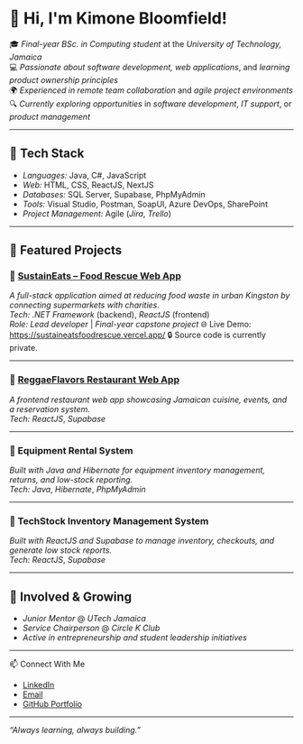 # 👋 Hi, I'm Kimone Bloomfield!

🎓 *Final-year BSc. in Computing student* at the *University of Technology, Jamaica*  
💻 *Passionate about software development, web applications*, and *learning product ownership principles*  
🌍 *Experienced in remote team collaboration* and *agile project environments*  
🔍 *Currently exploring opportunities* in *software development*, *IT support*, or *product management*

---

## 🔧 Tech Stack

- *Languages:* Java, C#, JavaScript  
- *Web:* HTML, CSS, ReactJS, NextJS  
- *Databases:* SQL Server, Supabase, PhpMyAdmin  
- *Tools:* Visual Studio, Postman, SoapUI, Azure DevOps, SharePoint  
- *Project Management:* Agile (*Jira*, *Trello*)

---

## 🚀 Featured Projects

### 🌱 [SustainEats – Food Rescue Web App](#)
*A full-stack application aimed at reducing food waste in urban Kingston by connecting supermarkets with charities.*  
*Tech:* *.NET Framework* (backend), *ReactJS* (frontend)  
*Role:* *Lead developer* | *Final-year capstone project*
🌐 Live Demo: https://sustaineatsfoodrescue.vercel.app/
🔒 Source code is currently private.

---

### 🍲 [ReggaeFlavors Restaurant Web App](https://github.com/Kimone-Bloomfield)
*A frontend restaurant web app showcasing Jamaican cuisine, events, and a reservation system.*  
*Tech:* *ReactJS*, *Supabase*

---

### 🧰 Equipment Rental System  
*Built with Java and Hibernate for equipment inventory management, returns, and low-stock reporting.*  
*Tech:* *Java*, *Hibernate*, *PhpMyAdmin*

---

### 🧰 TechStock Inventory Management System  
*Built with ReactJS and Supabase to manage inventory, checkouts, and generate low stock reports.*  
*Tech:* *ReactJS*, *Supabase*

---

## 🌱 Involved & Growing

- *Junior Mentor* @ *UTech Jamaica*  
- *Service Chairperson* @ *Circle K Club*  
- *Active in entrepreneurship and student leadership initiatives*

---

📫 Connect With Me

- [LinkedIn](https://www.linkedin.com/in/kimone-bloomfield-22777a2a0/)
- [Email](mailto:kimonebloomfield46@gmail.com)
- [GitHub Portfolio](https://github.com/Kimone-Bloomfield)

---

_“Always learning, always building.”_

